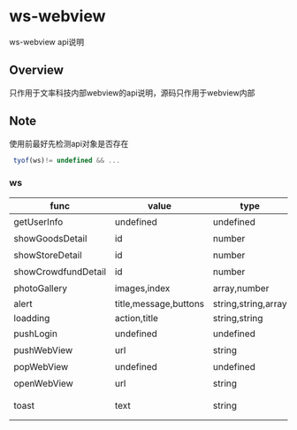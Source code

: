 # ws-webview
ws-webview api说明

## Overview
只作用于文率科技内部webview的api说明，源码只作用于webview内部

## Note
使用前最好先检测api对象是否存在


```javascript
 tyof(ws)!= undefined && ...
```


### ws

| func | value | type | return | required/optional | comment |
| --- | --- | --- | --- | --- | --- |
| getUserInfo | undefined | undefined | object | optional | 返回用户信息，未登录return {} |
| showGoodsDetail | id | number | undefined | required | 跳转到商品详情 |
| showStoreDetail | id | number | undefined | required | 跳转到商户详情 |
| showCrowdfundDetail | id | number | undefined | required | 跳转到众筹详情 |
| photoGallery | images,index | array,number | undefined | required | 调起图片查看器 images:['url1','url1'] |
| alert | title,message,buttons | string,string,array | undefined | required,optional,optional | buttons:[{text:string,onPress:func}] |
| loadding | action,title | string,string | undefined | required,optional | action:PropTypes.oneOf(['show','hide'] |
| pushLogin | undefined | undefined | undefined | optional | 跳转到登陆 |
| pushWebView | url | string | undefined | required | 打开一个内部webview地址,url:demo/test1?id=1 |
| popWebView | undefined | undefined | undefined | optional | 关闭当前的webview导航 |
| openWebView | url | string | undefined | required | 打开一个外部webview地址,完整的url |
| toast | text | string | undefined | required | 注:使用子方法，不能直接使用 例: toast.show('');toast.info('');toast.warn('');toast.error('') |

